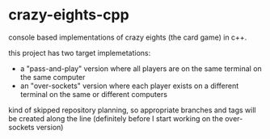 # crazy-eights-cpp

console based implementations of crazy eights (the card game) in c++.

this project has two target implemetations:
* a "pass-and-play" version where all players are on the same terminal on the same computer
* an "over-sockets" version where each player exists on a different terminal on the same or different computers

kind of skipped repository planning, so appropriate branches and tags will be created along the line (definitely before I start working on the over-sockets version)